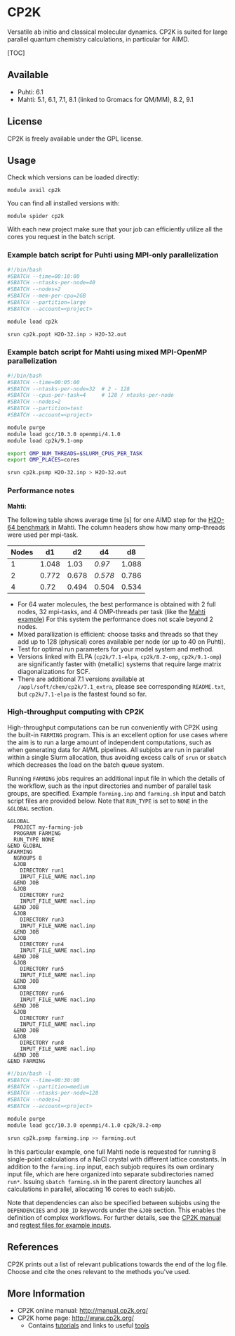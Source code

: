 # CP2K

Versatile ab initio and classical molecular dynamics. CP2K is suited for large parallel quantum chemistry calculations, in
particular for AIMD.

[TOC]

## Available

* Puhti: 6.1
* Mahti: 5.1, 6.1, 7.1, 8.1 (linked to Gromacs for QM/MM), 8.2, 9.1

## License

CP2K is freely available under the GPL license.

## Usage

Check which versions can be loaded directly:

    module avail cp2k

You can find all installed versions with:

    module spider cp2k

With each new project make sure that your job can efficiently
utilize all the cores you request in the batch script.

### Example batch script for Puhti using MPI-only parallelization

```bash
#!/bin/bash
#SBATCH --time=00:10:00
#SBATCH --ntasks-per-node=40
#SBATCH --nodes=2
#SBATCH --mem-per-cpu=2GB
#SBATCH --partition=large
#SBATCH --account=<project>

module load cp2k

srun cp2k.popt H2O-32.inp > H2O-32.out
```

### Example batch script for Mahti using mixed MPI-OpenMP parallelization

```bash
#!/bin/bash
#SBATCH --time=00:05:00
#SBATCH --ntasks-per-node=32  # 2 - 128
#SBATCH --cpus-per-task=4     # 128 / ntasks-per-node
#SBATCH --nodes=2
#SBATCH --partition=test
#SBATCH --account=<project>

module purge
module load gcc/10.3.0 openmpi/4.1.0
module load cp2k/9.1-omp

export OMP_NUM_THREADS=$SLURM_CPUS_PER_TASK
export OMP_PLACES=cores

srun cp2k.psmp H2O-32.inp > H2O-32.out
```

### Performance notes

**Mahti:**

The following table shows average time [s] for one AIMD step for the [H2O-64 benchmark](https://github.com/cp2k/cp2k/blob/master/benchmarks/QS/H2O-64.inp)
in Mahti. The column headers show how many omp-threads were used per mpi-task.

Nodes|d1|d2|d4|d8
-|--|--|--|--
1|1.048|1.03|*0.97*|1.088
2|0.772|0.678|*0.578*|0.786
4|0.72|0.494|0.504|0.534

* For 64 water molecules, the best performance is obtained with 2 full nodes, 32 mpi-tasks,
  and 4 OMP-threads per task (like the [Mahti example](#example-batch-script-for-mahti-using-mixed-mpi-openmp-parallelization))
  For this system the performance does not scale beyond 2 nodes.
* Mixed parallization is efficient: choose tasks and threads so that they add up to 128
  (physical) cores available per node (or up to 40 on Puhti).
* Test for optimal run parameters for your model system and method.
* Versions linked with ELPA (`cp2k/7.1-elpa`, `cp2k/8.2-omp`, `cp2k/9.1-omp`) are
  significantly faster with (metallic) systems that require large matrix diagonalizations
  for SCF.
* There are additional 7.1 versions available at `/appl/soft/chem/cp2k/7.1_extra`, please
  see corresponding `README.txt`, but `cp2k/7.1-elpa` is the fastest found so far.

### High-throughput computing with CP2K

High-throughput computations can be run conveniently with CP2K using the built-in `FARMING` program. This is an excellent option for use cases where the aim is to run a large amount of independent computations, such as when generating data for AI/ML pipelines. All subjobs are run in parallel within a single Slurm allocation, thus avoiding excess calls of `srun` or `sbatch` which decreases the load on the batch queue system.

Running `FARMING` jobs requires an additional input file in which the details of the workflow, such as the input directories and number of parallel task groups, are specified. Example `farming.inp` and `farming.sh` input and batch script files are provided below. Note that `RUN_TYPE` is set to `NONE` in the `&GLOBAL` section.

```
&GLOBAL
  PROJECT my-farming-job
  PROGRAM FARMING
  RUN_TYPE NONE
&END GLOBAL
&FARMING
  NGROUPS 8
  &JOB
    DIRECTORY run1
    INPUT_FILE_NAME nacl.inp
  &END JOB
  &JOB
    DIRECTORY run2
    INPUT_FILE_NAME nacl.inp
  &END JOB
  &JOB
    DIRECTORY run3
    INPUT_FILE_NAME nacl.inp
  &END JOB
  &JOB
    DIRECTORY run4
    INPUT_FILE_NAME nacl.inp
  &END JOB
  &JOB
    DIRECTORY run5
    INPUT_FILE_NAME nacl.inp
  &END JOB
  &JOB
    DIRECTORY run6
    INPUT_FILE_NAME nacl.inp
  &END JOB
  &JOB
    DIRECTORY run7
    INPUT_FILE_NAME nacl.inp
  &END JOB
  &JOB
    DIRECTORY run8
    INPUT_FILE_NAME nacl.inp
  &END JOB
&END FARMING
```

```bash
#!/bin/bash -l
#SBATCH --time=00:30:00
#SBATCH --partition=medium
#SBATCH --ntasks-per-node=128
#SBATCH --nodes=1
#SBATCH --account=<project>

module purge
module load gcc/10.3.0 openmpi/4.1.0 cp2k/8.2-omp

srun cp2k.psmp farming.inp >> farming.out
```

In this particular example, one full Mahti node is requested for running 8 single-point calculations of a NaCl crystal with different lattice constants. In addition to the `farming.inp` input, each subjob requires its own ordinary input file, which are here organized into separate subdirectories named `run*`. Issuing `sbatch farming.sh` in the parent directory launches all calculations in parallel, allocating 16 cores to each subjob.

Note that dependencies can also be specified between subjobs using the `DEPENDENCIES` and `JOB_ID` keywords under the `&JOB` section. This enables the definition of complex workflows. For further details, see the [CP2K manual](https://manual.cp2k.org/trunk/CP2K_INPUT/FARMING.html) and [regtest files for example inputs](https://github.com/cp2k/cp2k/tree/master/tests/FARMING).

## References

CP2K prints out a list of relevant publications towards the end of the
log file. Choose and cite the ones relevant to the methods you've used.

## More Information

* CP2K online manual: <http://manual.cp2k.org/>
* CP2K home page: <http://www.cp2k.org/>
    * Contains [tutorials](https://www.cp2k.org/howto) and links to useful [tools](https://www.cp2k.org/tools)

